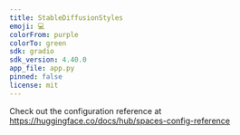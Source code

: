 ```yaml
---
title: StableDiffusionStyles
emoji: 💻
colorFrom: purple
colorTo: green
sdk: gradio
sdk_version: 4.40.0
app_file: app.py
pinned: false
license: mit
---
```


Check out the configuration reference at https://huggingface.co/docs/hub/spaces-config-reference
